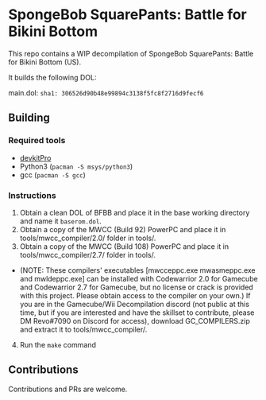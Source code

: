 # SpongeBob SquarePants: Battle for Bikini Bottom

This repo contains a WIP decompilation of SpongeBob SquarePants: Battle for Bikini Bottom (US).

It builds the following DOL:

main.dol: `sha1: 306526d90b48e99894c3138f5fc8f2716d9fecf6`

## Building

### Required tools

* [devkitPro](https://devkitpro.org/wiki/Getting_Started)
* Python3 (`pacman -S msys/python3`)
* gcc (`pacman -S gcc`)

### Instructions

1. Obtain a clean DOL of BFBB and place it in the base working directory and name it `baserom.dol`.
2. Obtain a copy of the MWCC (Build 92) PowerPC and place it in tools/mwcc_compiler/2.0/ folder in tools/.
3. Obtain a copy of the MWCC (Build 108) PowerPC and place it in tools/mwcc_compiler/2.7/ folder in tools/.
* (NOTE: These compilers' executables [mwcceppc.exe mwasmeppc.exe and mwldeppc.exe] can be installed with Codewarrior 2.0 for Gamecube and Codewarrior 2.7 for Gamecube, but no license or crack is provided with this project. Please obtain access to the compiler on your own.) If you are in the Gamecube/Wii Decompilation discord (not public at this time, but if you are interested and have the skillset to contribute, please DM Revo#7090 on Discord for access), download GC_COMPILERS.zip and extract it to tools/mwcc_compiler/.
4. Run the `make` command

## Contributions

Contributions and PRs are welcome.
